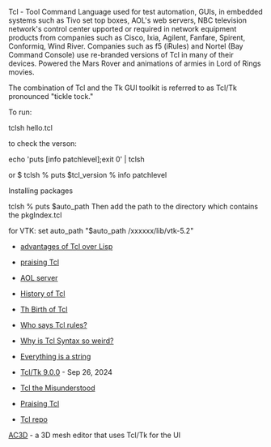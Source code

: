Tcl - Tool Command Language used for test automation, GUIs, in embedded systems such as
Tivo set top boxes, AOL's web servers, NBC television network's control center
upported or required in network equipment products from companies such as Cisco, Ixia, 
Agilent, Fanfare, Spirent, Conformiq, Wind River. Companies such as f5 (iRules) and Nortel 
(Bay Command Console) use re-branded versions of Tcl in many of their devices.
Powered the Mars Rover and animations of armies in Lord of Rings movies.

The combination of Tcl and the Tk GUI toolkit is referred to as Tcl/Tk 
pronounced "tickle tock." 


To run: 

tclsh hello.tcl

to check the verson:

echo 'puts [info patchlevel];exit 0' | tclsh

or
    $ tclsh
    % puts $tcl_version
    % info patchlevel

Installing packages

tclsh
    % puts $auto_path
Then add the path to the directory which contains the pkgIndex.tcl

for VTK:
set auto_path "$auto_path /xxxxxx/lib/vtk-5.2"


+ [advantages of Tcl over Lisp](https://wiki.tcl.tk/13410)

+ [praising Tcl](http://yosefk.com/blog/i-cant-believe-im-praising-tcl.html)

+ [AOL server](https://github.com/aolserver)


+ [History of Tcl](https://web.stanford.edu/~ouster/cgi-bin/tclHistory.php)
+ [Th Birth of Tcl](http://www.tcl.tk/about/history.html)
+ [Who says Tcl rules?](https://wiki.tcl-lang.org/page/Who+says+Tcl+rules...?V=56)
+ [Why is Tcl Syntax so weird?](https://wiki.tcl-lang.org/page/Why+is+TCL+syntax+so+weird)

+ [Everything is a string](https://wiki.tcl-lang.org/page/everything+is+a+string)
+ [ Tcl/Tk 9.0.0](https://www.tcl-lang.org/software/tcltk/9.0.html?post=new) - Sep 26, 2024

+ [Tcl the Misunderstood](http://antirez.com/articoli/tclmisunderstood.html)
+ [Praising Tcl](https://yosefk.com/blog/i-cant-believe-im-praising-tcl.html)
+ [Tcl repo](https://gitlab.com/cznic/tcl)

[AC3D](http://www.inivis.com/) - a 3D mesh editor that uses Tcl/Tk for the UI

